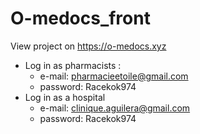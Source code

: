 # O-medocs_front
 View project on https://o-medocs.xyz
- Log in as pharmacists : 
  - e-mail: pharmacieetoile@gmail.com
  - password: Racekok974
- Log in as a hospital 
  - e-mail: clinique.aguilera@gmail.com
  - password: Racekok974 

